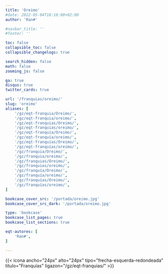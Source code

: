 ```yaml
---
title: 'Oreimo'
#date: 2022-05-04T18:18:00+02:00
author: 'Ran#'

#navbar_title: ''
#footer: ''

toc: false
collapsible_toc: false
collapsible_changelogs: true

search_hidden: false
math: false
zooming_js: false

ga: true
disqus: true
twitter_cards: true

url: '/franquias/oreimo/'
slug: 'oreimo'
aliases: [
    '/gz/eqt-franquia/Oreimo/',
    '/gz/eqt-franquia/oreimo/',
    '/gz/eqt-franquias/Oreimo/',
    '/gz/eqt-franquias/oreimo/',
    '/gz/eqt-franquía/Oreimo/',
    '/gz/eqt-franquía/oreimo/',
    '/gz/eqt-franquías/Oreimo/',
    '/gz/eqt-franquías/oreimo/',
    '/gz/franquia/Oreimo/',
    '/gz/franquia/oreimo/',
    '/gz/franquias/Oreimo/',
    '/gz/franquias/oreimo/',
    '/gz/franquía/Oreimo/',
    '/gz/franquía/oreimo/',
    '/gz/franquías/Oreimo/',
    '/gz/franquías/oreimo/',
]

bookcase_cover_src: '/portada/oreimo.jpg'
bookcase_cover_src_dark: '/portada/oreimo.jpg'

type: 'bookcase'
bookcase_list_pages: true
bookcase_list_sections: true

eqt-autores: [
    'Ran#',
]

---
```


{{< icona ancho="24px" alto="24px" tipo="frecha-esquerda-redondeada" titulo="Franquías" ligazon="/gz/eqt-franquias/" >}}
